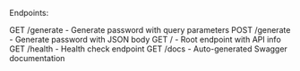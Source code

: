 Endpoints:

GET /generate - Generate password with query parameters
POST /generate - Generate password with JSON body
GET / - Root endpoint with API info
GET /health - Health check endpoint
GET /docs - Auto-generated Swagger documentation